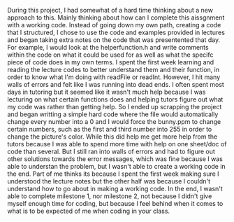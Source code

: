During this project, I had somewhat of a hard time thinking about a new approach to this. Mainly thinking about how can I complete this aissgnment with a working
code. Instead of going down my own path, creating a code that I structured, I chose to use the code and examples provided in lectures and began taking extra notes
on the code that was presentented that day. For example, I would look at the helperfunction.h and write comments within the code on what it could be used for as well
as what the specifc piece of code does in my own terms. I spent the first week learning and reading the lecture codes to better understand them and their function, in
order to know what I'm doing with readFile or readInt. However, I hit many walls of errors and felt like I was running into dead ends. I often spent most days in 
tutoring but it seemed like it wasn't much help because I was lecturing on what certain functions does and helping tutors figure out what my code was rather than getting
help. So I ended up scrapping the project and began writting a simple hard code where the file would automatically change every number into a 0 and I would force the bunny.ppm to change certain numbers, such as the first and third number into 255 in order to change the picture's color. While this did help me get more help from the
tutors because I was able to spend more time with help on one sheet/doc of code than several. But I still ran into walls of errors and had to figure out other solutions
towards the error messages, which was fine because I was able to understan the problem, but I wasn't able to create a working code in the end. Part of me thinks its 
because I spent the first week making sure I understood the lecture notes but the other half was because I couldn't understand how to go about in making a working code. In the end, I wasn't able to complete milestone 1, nor milestone 2, not because I didn't give myself enough time for coding, but because I feel behind when it comes to what is to be expected of me when coding in your class.